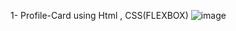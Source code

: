 1- Profile-Card 
using Html , CSS(FLEXBOX)
![image](https://github.com/Syed-Muhammad-Ali-Raza/frontend-100/assets/46846502/d13a5b93-16fe-46d7-b40d-946605172f8f)

